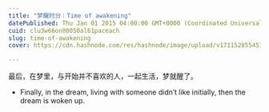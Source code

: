 ```yaml
---
title: "梦醒时分｜Time of awakening"
datePublished: Thu Jan 01 2015 04:00:00 GMT+0000 (Coordinated Universal Time)
cuid: clu3w66on00050al61paceach
slug: time-of-awakening
cover: https://cdn.hashnode.com/res/hashnode/image/upload/v1711528554518/a234b83d-23de-44e9-b516-fb7590efd64d.png

---
```


最后，在梦里，与开始并不喜欢的人，一起生活，梦就醒了。

* Finally, in the dream, living with someone didn’t like initially, then the dream is woken up.